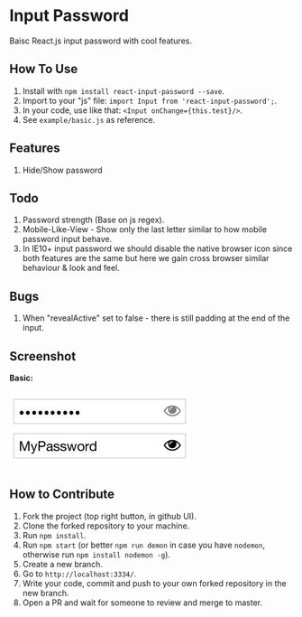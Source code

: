 # Input Password
Baisc React.js input password with cool features.

## How To Use
1. Install with `npm install react-input-password --save`.
2. Import to your "js" file: `import Input from 'react-input-password';`.
3. In your code, use like that: `<Input onChange={this.test}/>`.
4. See `example/basic.js` as reference.

## Features
1. Hide/Show password

## Todo
1. Password strength (Base on js regex).
2. Mobile-Like-View - Show only the last letter similar to how mobile password input behave.
3. In IE10+ input password we should disable the native browser icon since both features are the same but here we gain cross browser similar behaviour & look and feel.

## Bugs
1. When "revealActive" set to false - there is still padding at the end of the input.

## Screenshot

**Basic:**

![alt tag](examples/screenshot-basic.jpg)

## How to Contribute
1. Fork the project (top right button, in github UI).
2. Clone the forked repository to your machine.
3. Run `npm install`.
4. Run `npm start` (or better `npm run demon` in case you have `nodemon`, otherwise run `npm install nodemon -g`).
5. Create a new branch.
6. Go to `http://localhost:3334/`.
7. Write your code, commit and push to your own forked repository in the new branch.
8. Open a PR and wait for someone to review and merge to master.
